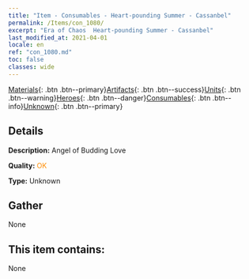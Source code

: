 ```yaml
---
title: "Item - Consumables - Heart-pounding Summer - Cassanbel"
permalink: /Items/con_1080/
excerpt: "Era of Chaos  Heart-pounding Summer - Cassanbel"
last_modified_at: 2021-04-01
locale: en
ref: "con_1080.md"
toc: false
classes: wide
---
```

 [Materials](/Items/){: .btn .btn--primary}[Artifacts](/Items/Artifacts/){: .btn .btn--success}[Units](/Items/Units/){: .btn .btn--warning}[Heroes](/Items/Heroes/){: .btn .btn--danger}[Consumables](/Items/Consumables/){: .btn .btn--info}[Unknown](/Items/Unknown/){: .btn .btn--primary}

## Details
 **Description:** Angel of Budding Love

 **Quality:** <span style="color: #FF8C00">OK</span>

 **Type:** Unknown

## Gather

  None

## This item contains:

  None

